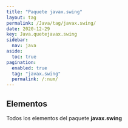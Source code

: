 ```yaml
---
title: "Paquete javax.swing"
layout: tag
permalink: /Java/tag/javax.swing/
date: 2020-12-29
key: Java.quetejavax.swing
sidebar: 
  nav: java
aside: 
  toc: true
pagination: 
  enabled: true
  tag: "javax.swing"
  permalink: /:num/
---
```


<h2>Elementos</h2>
Todos los elementos del paquete <strong>javax.swing</strong>
